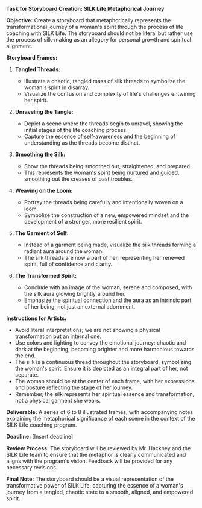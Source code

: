 **Task for Storyboard Creation: SILK Life Metaphorical Journey**
 
**Objective:** Create a storyboard that metaphorically represents the transformational journey of a woman's spirit through the process of life coaching with SILK Life. The storyboard should not be literal but rather use the process of silk-making as an allegory for personal growth and spiritual alignment.
 
**Storyboard Frames:**
 
1. **Tangled Threads:** 
   - Illustrate a chaotic, tangled mass of silk threads to symbolize the woman's spirit in disarray.
   - Visualize the confusion and complexity of life's challenges entwining her spirit.
 
2. **Unraveling the Tangle:**
   - Depict a scene where the threads begin to unravel, showing the initial stages of the life coaching process.
   - Capture the essence of self-awareness and the beginning of understanding as the threads become distinct.
 
3. **Smoothing the Silk:**
   - Show the threads being smoothed out, straightened, and prepared.
   - This represents the woman's spirit being nurtured and guided, smoothing out the creases of past troubles.
 
4. **Weaving on the Loom:**
   - Portray the threads being carefully and intentionally woven on a loom.
   - Symbolize the construction of a new, empowered mindset and the development of a stronger, more resilient spirit.
 
5. **The Garment of Self:**
   - Instead of a garment being made, visualize the silk threads forming a radiant aura around the woman.
   - The silk threads are now a part of her, representing her renewed spirit, full of confidence and clarity.
 
6. **The Transformed Spirit:**
   - Conclude with an image of the woman, serene and composed, with the silk aura glowing brightly around her.
   - Emphasize the spiritual connection and the aura as an intrinsic part of her being, not just an external adornment.
 
**Instructions for Artists:**
 
- Avoid literal interpretations; we are not showing a physical transformation but an internal one.
- Use colors and lighting to convey the emotional journey: chaotic and dark at the beginning, becoming brighter and more harmonious towards the end.
- The silk is a continuous thread throughout the storyboard, symbolizing the woman's spirit. Ensure it is depicted as an integral part of her, not separate.
- The woman should be at the center of each frame, with her expressions and posture reflecting the stage of her journey.
- Remember, the silk represents her spiritual essence and transformation, not a physical garment she wears.
 
**Deliverable:**
A series of 6 to 8 illustrated frames, with accompanying notes explaining the metaphorical significance of each scene in the context of the SILK Life coaching program.
 
**Deadline:**
[Insert deadline]
 
**Review Process:**
The storyboard will be reviewed by Mr. Hackney and the SILK Life team to ensure that the metaphor is clearly communicated and aligns with the program's vision. Feedback will be provided for any necessary revisions.
 
**Final Note:**
The storyboard should be a visual representation of the transformative power of SILK Life, capturing the essence of a woman's journey from a tangled, chaotic state to a smooth, aligned, and empowered spirit.
